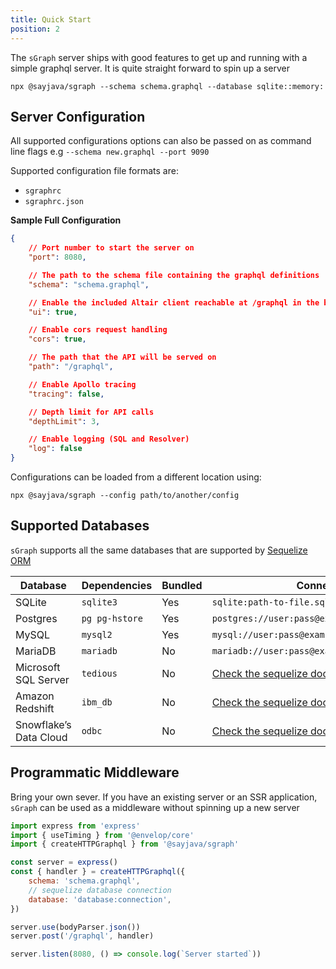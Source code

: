 ```yaml
---
title: Quick Start
position: 2
---
```


The `sGraph` server ships with good features to get up and running with a simple graphql server. It is quite straight forward to spin up a server

```shell
npx @sayjava/sgraph --schema schema.graphql --database sqlite::memory:
```

## Server Configuration

All supported configurations options can also be passed on as command line flags e.g `--schema new.graphql --port 9090`

Supported configuration file formats are:

-   `sgraphrc`
-   `sgraphrc.json`

**Sample Full Configuration**

```json
{
    // Port number to start the server on
    "port": 8080,

    // The path to the schema file containing the graphql definitions
    "schema": "schema.graphql",

    // Enable the included Altair client reachable at /graphql in the browser
    "ui": true,

    // Enable cors request handling
    "cors": true,

    // The path that the API will be served on
    "path": "/graphql",

    // Enable Apollo tracing
    "tracing": false,

    // Depth limit for API calls
    "depthLimit": 3,

    // Enable logging (SQL and Resolver)
    "log": false
}
```

Configurations can be loaded from a different location using:

```shell
npx @sayjava/sgraph --config path/to/another/config
```

## Supported Databases

`sGraph` supports all the same databases that are supported by [Sequelize ORM](https://sequelize.org/)

| Database               | Dependencies   | Bundled | Connection                                                                       |
| ---------------------- | -------------- | ------- | -------------------------------------------------------------------------------- |
| SQLite                 | `sqlite3`      | Yes     | `sqlite:path-to-file.sqlite`                                                     |
| Postgres               | `pg pg-hstore` | Yes     | `postgres://user:pass@example.com:5432/dbname`                                   |
| MySQL                  | `mysql2`       | Yes     | `mysql://user:pass@example.com:3306`                                             |
| MariaDB                | `mariadb`      | No      | `mariadb://user:pass@example.com:3306`                                           |
| Microsoft SQL Server   | `tedious`      | No      | [Check the sequelize docs](https://sequelize.org/v6/manual/getting-started.html) |
| Amazon Redshift        | `ibm_db`       | No      | [Check the sequelize docs](https://sequelize.org/v6/manual/getting-started.html) |
| Snowflake’s Data Cloud | `odbc`         | No      | [Check the sequelize docs](https://sequelize.org/v6/manual/getting-started.html) |

## Programmatic Middleware

Bring your own sever. If you have an existing server or an SSR application, `sGraph` can be used as a middleware without spinning up a new server

```js
import express from 'express'
import { useTiming } from '@envelop/core'
import { createHTTPGraphql } from '@sayjava/sgraph'

const server = express()
const { handler } = createHTTPGraphql({
    schema: 'schema.graphql',
    // sequelize database connection
    database: 'database:connection',
})

server.use(bodyParser.json())
server.post('/graphql', handler)

server.listen(8080, () => console.log(`Server started`))
```
